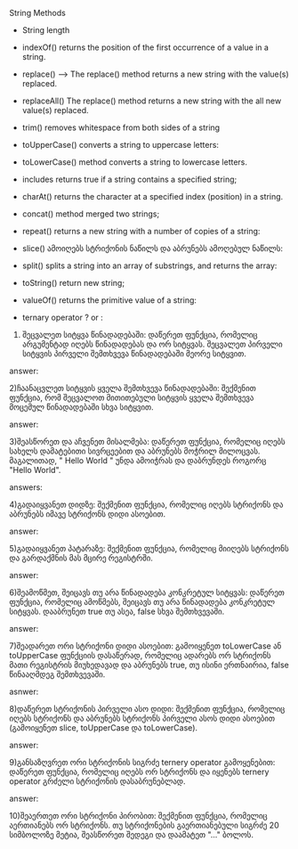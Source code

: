 String Methods
* String length

* indexOf() returns the position of the first occurrence of a value in a string.

* replace() --> The replace() method returns a new string with the value(s) replaced.

* replaceAll() The replace() method returns a new string with the all new value(s) replaced.

* trim() removes whitespace from both sides of a string

* toUpperCase() converts a string to uppercase letters:

* toLowerCase() method converts a string to lowercase letters.

* includes returns true if a string contains a specified string;

* charAt() returns the character at a specified index (position) in a string.

* concat() method merged two strings;

* repeat() returns a new string with a number of copies of a string:

* slice() ამოიღებს სტრიქონის ნაწილს და აბრუნებს ამოღებულ ნაწილს:

* split() splits a string into an array of substrings, and returns the array:

* toString() return new string;

* valueOf() returns the primitive value of a string: 

* ternary operator ? or  :




1) შეცვალეთ სიტყვა წინადადებაში:
დაწერეთ ფუნქცია, რომელიც არგუმენტად იღებს წინადადებას და ორ სიტყვას. შეცვალეთ პირველი სიტყვის პირველი შემთხვევა წინადადებაში მეორე სიტყვით.

answer: 

2)ჩაანაცვლეთ სიტყვის ყველა შემთხვევა წინადადებაში:
შექმენით ფუნქცია, რომ შეცვალოთ მითითებული სიტყვის ყველა შემთხვევა მოცემულ წინადადებაში სხვა სიტყვით.

answer: 

3)შეასწორეთ და აჩვენეთ მისალმება:
დაწერეთ ფუნქცია, რომელიც იღებს სახელს დამატებითი სივრცეებით და აბრუნებს მოჭრილ მილოცვას. მაგალითად, "  Hello World  " უნდა ამოიჭრას და დაბრუნდეს როგორც "Hello World".

answers:

4)გადაიყვანეთ დიდზე:
შექმენით ფუნქცია, რომელიც იღებს სტრიქონს და აბრუნებს იმავე სტრიქონს დიდი ასოებით.

answer: 

5)გადაიყვანეთ პატარაზე:
შექმენით ფუნქცია, რომელიც მიიღებს სტრიქონს და გარდაქმნის მას მცირე რეგისტრში.

answer: 

6)შეამოწმეთ, შეიცავს თუ არა წინადადება კონკრეტულ სიტყვას:
დაწერეთ ფუნქცია, რომელიც ამოწმებს, შეიცავს თუ არა წინადადება კონკრეტულ სიტყვას. დააბრუნეთ true თუ ასეა, false სხვა შემთხვევაში.

answer:

7)შეადარეთ ორი სტრიქონი დიდი ასოებით:
გამოიყენეთ toLowerCase ან toUpperCase ფუნქციის დასაწერად, რომელიც ადარებს ორ სტრიქონს მათი რეგისტრის მიუხედავად და აბრუნებს true, თუ ისინი ერთნაირია, false წინააღმდეგ შემთხვევაში.

asnwer: 

8)დაწერეთ სტრიქონის პირველი ასო დიდი:
შექმენით ფუნქცია, რომელიც იღებს სტრიქონს და აბრუნებს სტრიქონს პირველი ასოს დიდი ასოებით (გამოიყენეთ slice, toUpperCase და toLowerCase).

answer: 

9)განსაზღვრეთ ორი სტრიქონის სიგრძე ternery operator გამოყენებით:
დაწერეთ ფუნქცია, რომელიც იღებს ორ სტრიქონს და იყენებს ternery operator გრძელი სტრიქონის დასაბრუნებლად.

answer:

10)შეაერთეთ ორი სტრიქონი პირობით:
შექმენით ფუნქცია, რომელიც აერთიანებს ორ სტრიქონს. თუ სტრიქონების გაერთიანებული სიგრძე 20 სიმბოლოზე მეტია, შეასწორეთ შედეგი და დაამატეთ "..." ბოლოს.
